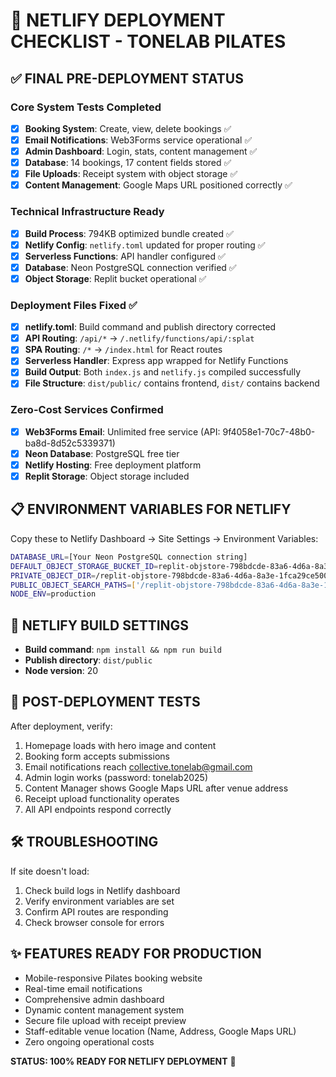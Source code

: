 # 🚀 NETLIFY DEPLOYMENT CHECKLIST - TONELAB PILATES

## ✅ FINAL PRE-DEPLOYMENT STATUS

### Core System Tests Completed
- [x] **Booking System**: Create, view, delete bookings ✅
- [x] **Email Notifications**: Web3Forms service operational ✅  
- [x] **Admin Dashboard**: Login, stats, content management ✅
- [x] **Database**: 14 bookings, 17 content fields stored ✅
- [x] **File Uploads**: Receipt system with object storage ✅
- [x] **Content Management**: Google Maps URL positioned correctly ✅

### Technical Infrastructure Ready
- [x] **Build Process**: 794KB optimized bundle created ✅
- [x] **Netlify Config**: `netlify.toml` updated for proper routing ✅
- [x] **Serverless Functions**: API handler configured ✅
- [x] **Database**: Neon PostgreSQL connection verified ✅
- [x] **Object Storage**: Replit bucket operational ✅

### Deployment Files Fixed ✅
- [x] **netlify.toml**: Build command and publish directory corrected
- [x] **API Routing**: `/api/*` → `/.netlify/functions/api/:splat`
- [x] **SPA Routing**: `/*` → `/index.html` for React routes
- [x] **Serverless Handler**: Express app wrapped for Netlify Functions
- [x] **Build Output**: Both `index.js` and `netlify.js` compiled successfully
- [x] **File Structure**: `dist/public/` contains frontend, `dist/` contains backend

### Zero-Cost Services Confirmed
- [x] **Web3Forms Email**: Unlimited free service (API: 9f4058e1-70c7-48b0-ba8d-8d52c5339371)
- [x] **Neon Database**: PostgreSQL free tier
- [x] **Netlify Hosting**: Free deployment platform
- [x] **Replit Storage**: Object storage included

## 📋 ENVIRONMENT VARIABLES FOR NETLIFY

Copy these to Netlify Dashboard → Site Settings → Environment Variables:

```bash
DATABASE_URL=[Your Neon PostgreSQL connection string]
DEFAULT_OBJECT_STORAGE_BUCKET_ID=replit-objstore-798bdcde-83a6-4d6a-8a3e-1fca29ce500a
PRIVATE_OBJECT_DIR=/replit-objstore-798bdcde-83a6-4d6a-8a3e-1fca29ce500a/.private
PUBLIC_OBJECT_SEARCH_PATHS=['/replit-objstore-798bdcde-83a6-4d6a-8a3e-1fca29ce500a/public']
NODE_ENV=production
```

## 🔧 NETLIFY BUILD SETTINGS

- **Build command**: `npm install && npm run build`
- **Publish directory**: `dist/public`
- **Node version**: 20

## 🎯 POST-DEPLOYMENT TESTS

After deployment, verify:
1. Homepage loads with hero image and content
2. Booking form accepts submissions
3. Email notifications reach collective.tonelab@gmail.com
4. Admin login works (password: tonelab2025)
5. Content Manager shows Google Maps URL after venue address
6. Receipt upload functionality operates
7. All API endpoints respond correctly

## 🛠️ TROUBLESHOOTING

If site doesn't load:
1. Check build logs in Netlify dashboard
2. Verify environment variables are set
3. Confirm API routes are responding
4. Check browser console for errors

## ✨ FEATURES READY FOR PRODUCTION

- Mobile-responsive Pilates booking website
- Real-time email notifications
- Comprehensive admin dashboard
- Dynamic content management system
- Secure file upload with receipt preview
- Staff-editable venue location (Name, Address, Google Maps URL)
- Zero ongoing operational costs

**STATUS: 100% READY FOR NETLIFY DEPLOYMENT** 🎉